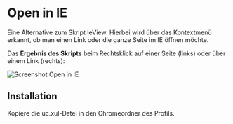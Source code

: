 # Open in IE
Eine Alternative zum Skript IeView. Hierbei wird über das Kontextmenü erkannt, ob man einen Link oder die ganze Seite im IE öffnen möchte.

Das **Ergebnis des Skripts** beim Rechtsklick auf einer Seite (links) oder über einem Link (rechts):

![Screenshot Open in IE](https://github.com/ardiman/userChrome.js/raw/master/openinie/scr_openinie.png)

## Installation
Kopiere die uc.xul-Datei in den Chromeordner des Profils.

